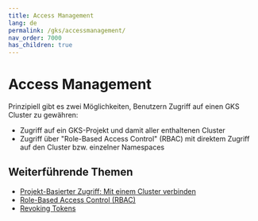 ```yaml
---
title: Access Management
lang: de
permalink: /gks/accessmanagement/
nav_order: 7000
has_children: true
---
```

<!-- LTeX:  language=de-DE -->
# Access Management

Prinzipiell gibt es zwei Möglichkeiten, Benutzern Zugriff auf einen GKS Cluster zu gewähren:

* Zugriff auf ein GKS-Projekt und damit aller enthaltenen Cluster
* Zugriff über "Role-Based Access Control" (RBAC) mit direktem Zugriff auf den Cluster bzw. einzelner Namespaces

## Weiterführende Themen

* [Projekt-Basierter Zugriff: Mit einem Cluster verbinden](/gks/accessmanagement/connectingtoacluster/)
* [Role-Based Access Control (RBAC)](/gks/accessmanagement/usingrbac/)
* [Revoking Tokens](/gks/accessmanagement/revokingtokens)

